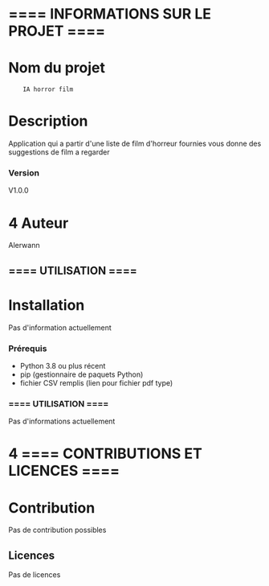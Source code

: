 # ==== INFORMATIONS SUR LE PROJET ====

# Nom du projet

        IA horror film 

# Description

Application qui a partir d'une liste de film d'horreur fournies vous donne des suggestions de film a regarder

### Version

V1.0.0

# 4 Auteur

Alerwann

## ==== UTILISATION ====

# Installation
 
 Pas d'information actuellement

### Prérequis

- Python 3.8 ou plus récent
- pip (gestionnaire de paquets Python)
- fichier CSV remplis (lien pour fichier pdf type)

### ==== UTILISATION ====

Pas d'informations actuellement

# 4 ==== CONTRIBUTIONS ET LICENCES ====

# Contribution

Pas de contribution possibles

## Licences

Pas de licences


